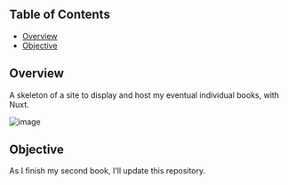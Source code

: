 ## Table of Contents

- [Overview](#overview)
- [Objective](#objective)

## Overview
A skeleton of a site to display and host my eventual individual books, with Nuxt.

![image](https://res.cloudinary.com/dyswc6bns/image/upload/fl_preserve_transparency/v1718657656/portfolio/lohan_saga_page_skeleton_betflc.jpg)

## Objective
As I finish my second book, I'll update this repository.
